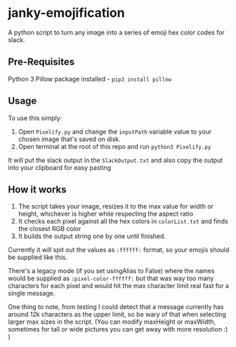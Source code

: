 # janky-emojification
A python script to turn any image into a series of emoji hex color codes for slack. 

## Pre-Requisites

Python 3 
Pillow package installed - `pip3 install pillow`

## Usage

To use this simply:
1. Open `Pixelify.py` and change the `inputPath` variable value to your chosen image that's saved on disk.
2. Open terminal at the root of this repo and run `python3 Pixelify.py`

It will put the slack output in the `SlackOutput.txt` and also copy the output into your clipboard for easy pasting

## How it works

1. The script takes your image, resizes it to the max value for width or height, whichever is higher while respecting the aspect ratio
2. It checks each pixel against all the hex colors in `colorList.txt` and finds the closest RGB color
3. It builds the output string one by one until finished. 

Currently it will spit out the values as `:ffffff:` format, so your emojis should be supplied like this. 

There's a legacy mode (if you set usingAlias to False) where the names would be supplied as `:pixel-color-ffffff:` but that was way too many characters for each pixel and would hit the max character limit real fast for a single message. 

One thing to note, from testing I could detect that a message currently has around 12k characters as the upper limit, so be wary of that when selecting larger max sizes in the script. (You can modify maxHeight or maxWidth, sometimes for tall or wide pictures you can get away with more resolution :) )

